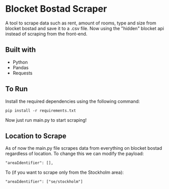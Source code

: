 # Blocket Bostad Scraper

A tool to scrape data such as rent, amount of rooms, type and size from blocket bostad and save it to a .csv file. Now using the "hidden" blocket api instead of scraping from the front-end. 

## Built with

- Python
- Pandas
- Requests

## To Run

Install the required dependencies using the following command: 
```
pip install -r requirements.txt
```
Now just run main.py to start scraping!

## Location to Scrape

As of now the main.py file scrapes data from everything on blocket bostad regardless of location. 
To change this we can modify the payload:
```
"areaIdentifier": [],
```

To (if you want to scrape only from the Stockholm area):

```
"areaIdentifier": ["se/stockholm"]
```
